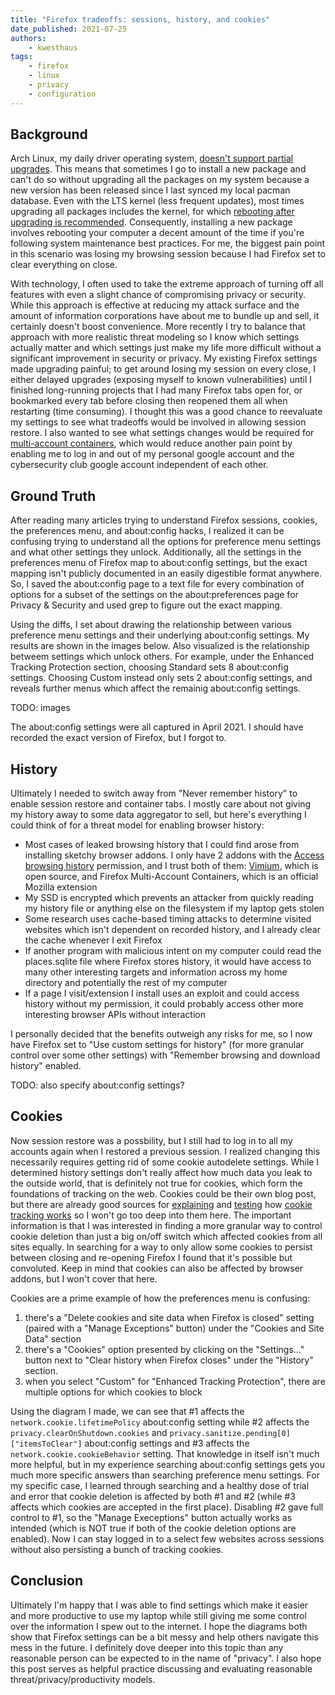 ```yaml
---
title: "Firefox tradeoffs: sessions, history, and cookies"
date_published: 2021-07-25
authors:
    - kwesthaus
tags:
    - firefox
    - linux
    - privacy
    - configuration
---
```



## Background

Arch Linux, my daily driver operating system, [doesn't support partial upgrades](https://wiki.archlinux.org/title/System_maintenance#Partial_upgrades_are_unsupported). This means that sometimes I go to install a new package and can't do so without upgrading all the packages on my system because a new version has been released since I last synced my local pacman database. Even with the LTS kernel (less frequent updates), most times upgrading all packages includes the kernel, for which [rebooting after upgrading is recommended](https://wiki.archlinux.org/title/System_maintenance#Restart_or_reboot_after_upgrades). Consequently, installing a new package involves rebooting your computer a decent amount of the time if you're following system maintenance best practices. For me, the biggest pain point in this scenario was losing my browsing session because I had Firefox set to clear everything on close.

With technology, I often used to take the extreme approach of turning off all features with even a slight chance of compromising privacy or security. While this approach is effective at reducing my attack surface and the amount of information corporations have about me to bundle up and sell, it certainly doesn't boost convenience. More recently I try to balance that approach with more realistic threat modeling so I know which settings actually matter and which settings just make my life more difficult without a significant improvement in security or privacy. My existing Firefox settings made upgrading painful; to get around losing my session on every close, I either delayed upgrades (exposing myself to known vulnerabilities) until I finished long-running projects that I had many Firefox tabs open for, or bookmarked every tab before closing then reopened them all when restarting (time consuming). I thought this was a good chance to reevaluate my settings to see what tradeoffs would be involved in allowing session restore. I also wanted to see what settings changes would be required for [multi-account containers](https://support.mozilla.org/en-US/kb/containers), which would reduce another pain point by enabling me to log in and out of my personal google account and the cybersecurity club google account independent of each other.


## Ground Truth

After reading many articles trying to understand Firefox sessions, cookies, the preferences menu, and about:config hacks, I realized it can be confusing trying to understand all the options for preference menu settings and what other settings they unlock. Additionally, all the settings in the preferences menu of Firefox map to about:config settings, but the exact mapping isn't publicly documented in an easily digestible format anywhere. So, I saved the about:config page to a text file for every combination of options for a subset of the settings on the about:preferences page for Privacy & Security and used grep to figure out the exact mapping. 

Using the diffs, I set about drawing the relationship between various preference menu settings and their underlying about:config settings. My results are shown in the images below. Also visualized is the relationship betweem settings which unlock others. For example, under the Enhanced Tracking Protection section, choosing Standard sets 8 about:config settings. Choosing Custom instead only sets 2 about:config settings, and reveals further menus which affect the remainig about:config settings.

TODO: images

The about:config settings were all captured in April 2021. I should have recorded the exact version of Firefox, but I forgot to.


## History

Ultimately I needed to switch away from "Never remember history" to enable session restore and container tabs. I mostly care about not giving my history away to some data aggregator to sell, but here's everything I could think of for a threat model for enabling browser history:

- Most cases of leaked browsing history that I could find arose from installing sketchy browser addons. I only have 2 addons with the [Access browsing history](https://support.mozilla.org/en-US/kb/permission-request-messages-firefox-extensions#w_access-browsing-history) permission, and I trust both of them: [Vimium](https://github.com/philc/vimium), which is open source, and Firefox Multi-Account Containers, which is an official Mozilla extension
- My SSD is encrypted which prevents an attacker from quickly reading my history file or anything else on the filesystem if my laptop gets stolen
- Some research uses cache-based timing attacks to determine visited websites which isn't dependent on recorded history, and I already clear the cache whenever I exit Firefox
- If another program with malicious intent on my computer could read the places.sqlite file where Firefox stores history, it would have access to many other interesting targets and information across my home directory and potentially the rest of my computer
- If a page I visit/extension I install uses an exploit and could access history without my permission, it could probably access other more interesting browser APIs without interaction

I personally decided that the benefits outweigh any risks for me, so I now have Firefox set to "Use custom settings for history" (for more granular control over some other settings) with "Remember browsing and download history" enabled.

TODO: also specify about:config settings?


## Cookies

Now session restore was a possbility, but I still had to log in to all my accounts again when I restored a previous session. I realized changing this necessarily requires getting rid of some cookie autodelete settings. While I determined history settings don't really affect how much data you leak to the outside world, that is definitely not true for cookies, which form the foundations of tracking on the web. Cookies could be their own blog post, but there are already good sources for [explaining](https://robertheaton.com/2017/11/20/how-does-online-tracking-actually-work/) and [testing](https://alanhogan.github.io/web-experiments/3rd/third-party-cookies.html) how [cookie tracking works](https://privacy.net/stop-cookies-tracking/) so I won't go too deep into them here. The important information is that I was interested in finding a more granular way to control cookie deletion than just a big on/off switch which affected cookies from all sites equally. In searching for a way to only allow some cookies to persist between closing and re-opening Firefox I found that it's possible but convoluted. Keep in mind that cookies can also be affected by browser addons, but I won't cover that here.

Cookies are a prime example of how the preferences menu is confusing:
1. there's a "Delete cookies and site data when Firefox is closed" setting (paired with a "Manage Exceptions" button) under the "Cookies and Site Data" section
2. there's a "Cookies" option presented by clicking on the "Settings..." button next to "Clear history when Firefox closes" under the "History" section.
3. when you select "Custom" for "Enhanced Tracking Protection", there are multiple options for which cookies to block

Using the diagram I made, we can see that #1 affects the `network.cookie.lifetimePolicy` about:config setting while #2 affects the `privacy.clearOnShutdown.cookies` and `privacy.sanitize.pending[0]["itemsToClear"]` about:config settings and #3 affects the `network.cookie.cookieBehavior` setting. That knowledge in itself isn't much more helpful, but in my experience searching about:config settings gets you much more specific answers than searching preference menu settings. For my specific case, I learned through searching and a healthy dose of trial and error that cookie deletion is affected by both #1 and #2 (while #3 affects which cookies are accepted in the first place). Disabling #2 gave full control to #1, so the "Manage Execeptions" button actually works as intended (which is NOT true if both of the cookie deletion options are enabled). Now I can stay logged in to a select few websites across sessions without also persisting a bunch of tracking cookies.


## Conclusion

Ultimately I'm happy that I was able to find settings which make it easier and more productive to use my laptop while still giving me some control over the information I spew out to the internet. I hope the diagrams both show that Firefox settings can be a bit messy and help others navigate this mess in the future. I definitely dove deeper into this topic than any reasonable person can be expected to in the name of "privacy". I also hope this post serves as helpful practice discussing and evaluating reasonable threat/privacy/productivity models.
